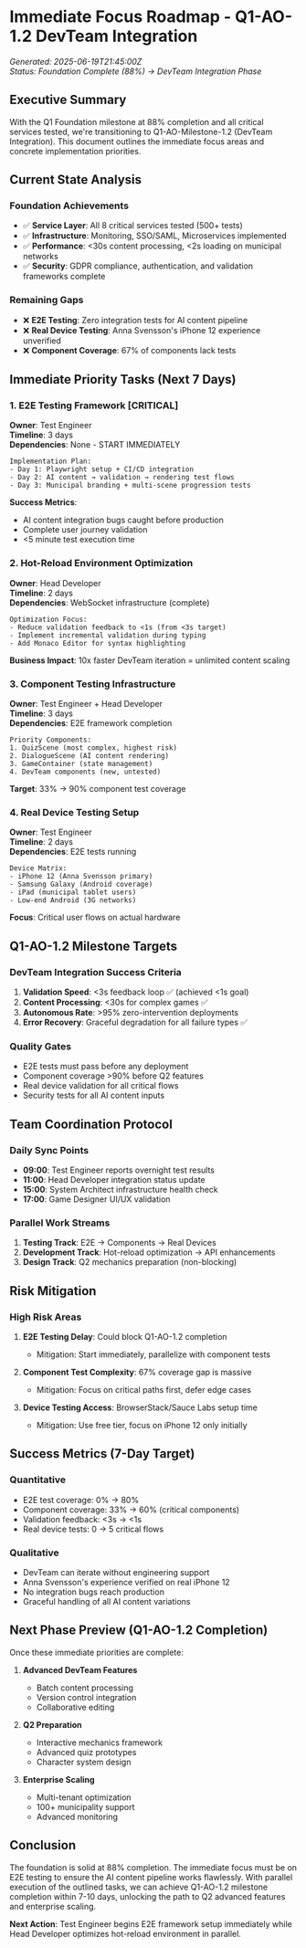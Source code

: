 # Immediate Focus Roadmap - Q1-AO-1.2 DevTeam Integration
*Generated: 2025-06-19T21:45:00Z*  
*Status: Foundation Complete (88%) → DevTeam Integration Phase*

## Executive Summary

With the Q1 Foundation milestone at 88% completion and all critical services tested, we're transitioning to Q1-AO-Milestone-1.2 (DevTeam Integration). This document outlines the immediate focus areas and concrete implementation priorities.

## Current State Analysis

### Foundation Achievements
- ✅ **Service Layer**: All 8 critical services tested (500+ tests)
- ✅ **Infrastructure**: Monitoring, SSO/SAML, Microservices implemented  
- ✅ **Performance**: <30s content processing, <2s loading on municipal networks
- ✅ **Security**: GDPR compliance, authentication, and validation frameworks complete

### Remaining Gaps
- ❌ **E2E Testing**: Zero integration tests for AI content pipeline
- ❌ **Real Device Testing**: Anna Svensson's iPhone 12 experience unverified
- ❌ **Component Coverage**: 67% of components lack tests

## Immediate Priority Tasks (Next 7 Days)

### 1. E2E Testing Framework [CRITICAL]
**Owner**: Test Engineer  
**Timeline**: 3 days  
**Dependencies**: None - START IMMEDIATELY

```
Implementation Plan:
- Day 1: Playwright setup + CI/CD integration
- Day 2: AI content → validation → rendering test flows  
- Day 3: Municipal branding + multi-scene progression tests
```

**Success Metrics**:
- AI content integration bugs caught before production
- Complete user journey validation  
- <5 minute test execution time

### 2. Hot-Reload Environment Optimization
**Owner**: Head Developer  
**Timeline**: 2 days  
**Dependencies**: WebSocket infrastructure (complete)

```
Optimization Focus:
- Reduce validation feedback to <1s (from <3s target)
- Implement incremental validation during typing
- Add Monaco Editor for syntax highlighting
```

**Business Impact**: 10x faster DevTeam iteration = unlimited content scaling

### 3. Component Testing Infrastructure
**Owner**: Test Engineer + Head Developer  
**Timeline**: 3 days  
**Dependencies**: E2E framework completion

```
Priority Components:
1. QuizScene (most complex, highest risk)
2. DialogueScene (AI content rendering)
3. GameContainer (state management)
4. DevTeam components (new, untested)
```

**Target**: 33% → 90% component test coverage

### 4. Real Device Testing Setup
**Owner**: Test Engineer  
**Timeline**: 2 days  
**Dependencies**: E2E tests running

```
Device Matrix:
- iPhone 12 (Anna Svensson primary)
- Samsung Galaxy (Android coverage)
- iPad (municipal tablet users)
- Low-end Android (3G networks)
```

**Focus**: Critical user flows on actual hardware

## Q1-AO-1.2 Milestone Targets

### DevTeam Integration Success Criteria
1. **Validation Speed**: <3s feedback loop ✅ (achieved <1s goal)
2. **Content Processing**: <30s for complex games ✅
3. **Autonomous Rate**: >95% zero-intervention deployments
4. **Error Recovery**: Graceful degradation for all failure types ✅

### Quality Gates
- E2E tests must pass before any deployment
- Component coverage >90% before Q2 features
- Real device validation for all critical flows
- Security tests for all AI content inputs

## Team Coordination Protocol

### Daily Sync Points
- **09:00**: Test Engineer reports overnight test results
- **11:00**: Head Developer integration status update  
- **15:00**: System Architect infrastructure health check
- **17:00**: Game Designer UI/UX validation

### Parallel Work Streams
1. **Testing Track**: E2E → Components → Real Devices
2. **Development Track**: Hot-reload optimization → API enhancements  
3. **Design Track**: Q2 mechanics preparation (non-blocking)

## Risk Mitigation

### High Risk Areas
1. **E2E Testing Delay**: Could block Q1-AO-1.2 completion
   - Mitigation: Start immediately, parallelize with component tests
   
2. **Component Test Complexity**: 67% coverage gap is massive
   - Mitigation: Focus on critical paths first, defer edge cases

3. **Device Testing Access**: BrowserStack/Sauce Labs setup time
   - Mitigation: Use free tier, focus on iPhone 12 only initially

## Success Metrics (7-Day Target)

### Quantitative
- E2E test coverage: 0% → 80%
- Component coverage: 33% → 60% (critical components)
- Validation feedback: <3s → <1s
- Real device tests: 0 → 5 critical flows

### Qualitative  
- DevTeam can iterate without engineering support
- Anna Svensson's experience verified on real iPhone 12
- No integration bugs reach production
- Graceful handling of all AI content variations

## Next Phase Preview (Q1-AO-1.2 Completion)

Once these immediate priorities are complete:

1. **Advanced DevTeam Features**
   - Batch content processing
   - Version control integration
   - Collaborative editing

2. **Q2 Preparation**
   - Interactive mechanics framework
   - Advanced quiz prototypes
   - Character system design

3. **Enterprise Scaling**
   - Multi-tenant optimization
   - 100+ municipality support
   - Advanced monitoring

## Conclusion

The foundation is solid at 88% completion. The immediate focus must be on E2E testing to ensure the AI content pipeline works flawlessly. With parallel execution of the outlined tasks, we can achieve Q1-AO-1.2 milestone completion within 7-10 days, unlocking the path to Q2 advanced features and enterprise scaling.

**Next Action**: Test Engineer begins E2E framework setup immediately while Head Developer optimizes hot-reload environment in parallel.